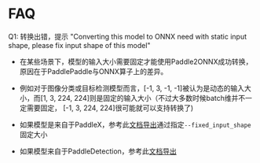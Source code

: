 # FAQ

Q1: 转换出错，提示 "Converting this model to ONNX need with static input shape, please fix input shape of this model"
- 在某些场景下，模型的输入大小需要固定才能使用Paddle2ONNX成功转换，原因在于PaddlePaddle与ONNX算子上的差异。
- 例如对于图像分类或目标检测模型而言，[-1, 3, -1, -1]被认为是动态的输入大小，而[1, 3, 224, 224]则是固定的输入大小（不过大多数时候batch维并不一定需要固定， [-1, 3, 224, 224]很可能就可以支持转换了)

- 如果模型是来自于PaddleX，参考此[文档导出](https://github.com/PaddlePaddle/PaddleX/blob/develop/docs/deploy/export_model.md)通过指定`--fixed_input_shape`固定大小
- 如果模型来自于PaddleDetection，参考此[文档导出](https://github.com/PaddlePaddle/PaddleDetection/blob/master/docs/advanced_tutorials/deploy/EXPORT_MODEL.md#%E8%AE%BE%E7%BD%AE%E5%AF%BC%E5%87%BA%E6%A8%A1%E5%9E%8B%E7%9A%84%E8%BE%93%E5%85%A5%E5%A4%A7%E5%B0%8F)
